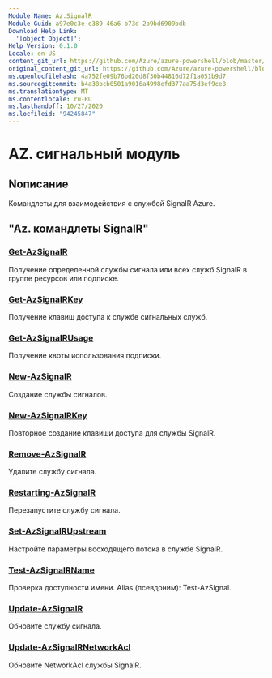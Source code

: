 ```yaml
---
Module Name: Az.SignalR
Module Guid: a97e0c3e-e389-46a6-b73d-2b9bd6909bdb
Download Help Link:
  '[object Object]': 
Help Version: 0.1.0
Locale: en-US
content_git_url: https://github.com/Azure/azure-powershell/blob/master/src/SignalR/SignalR/help/Az.SignalR.md
original_content_git_url: https://github.com/Azure/azure-powershell/blob/master/src/SignalR/SignalR/help/Az.SignalR.md
ms.openlocfilehash: 4a752fe09b76bd20d8f30b44816d72f1a051b9d7
ms.sourcegitcommit: b4a38bcb0501a9016a4998efd377aa75d3ef9ce8
ms.translationtype: MT
ms.contentlocale: ru-RU
ms.lasthandoff: 10/27/2020
ms.locfileid: "94245847"
---
```

# AZ. сигнальный модуль
## Nописание
Командлеты для взаимодействия с службой SignalR Azure.

## "Az. командлеты SignalR"
### [Get-AzSignalR](Get-AzSignalR.md)
Получение определенной службы сигнала или всех служб SignalR в группе ресурсов или подписке.

### [Get-AzSignalRKey](Get-AzSignalRKey.md)
Получение клавиш доступа к службе сигнальных служб.

### [Get-AzSignalRUsage](Get-AzSignalRUsage.md)
Получение квоты использования подписки.

### [New-AzSignalR](New-AzSignalR.md)
Создание службы сигналов.

### [New-AzSignalRKey](New-AzSignalRKey.md)
Повторное создание клавиши доступа для службы SignalR.

### [Remove-AzSignalR](Remove-AzSignalR.md)
Удалите службу сигнала.

### [Restarting-AzSignalR](Restart-AzSignalR.md)
Перезапустите службу сигнала.

### [Set-AzSignalRUpstream](Set-AzSignalRUpstream.md)
Настройте параметры восходящего потока в службе SignalR.

### [Test-AzSignalRName](Test-AzSignalRName.md)
Проверка доступности имени. Alias (псевдоним): Test-AzSignal.

### [Update-AzSignalR](Update-AzSignalR.md)
Обновите службу сигнала.

### [Update-AzSignalRNetworkAcl](Update-AzSignalRNetworkAcl.md)
Обновите NetworkAcl службы SignalR.

